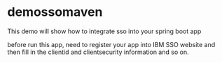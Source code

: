# demossomaven

This demo will show how to integrate sso into your spring boot app

before run this app, need to register your app into IBM SSO website and then fill in the clientid and clientsecurity
information and so on.
